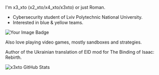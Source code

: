 I'm x3_xto (x2_xto/x4_xto/x3xto) or just Roman.
+ Cybersecurity student of Lviv Polytechnic National University.
+ Interested in blue & yellow teams.

<div id="header" align="left">
  <img src="https://tryhackme-badges.s3.amazonaws.com/x3xto.png" alt="Your Image Badge" />
</div>

Also love playing video games, mostly sandboxes and strategies.

Author of the Ukrainian translation of EID mod for The Binding of Isaac: Rebirth.

![x3xto GitHub Stats](https://github-readme-stats.vercel.app/api?username=x3xto&show_icons=true&theme=tokyonight)

